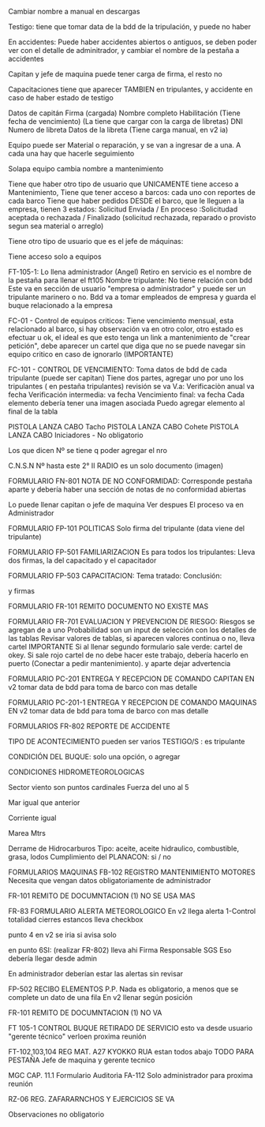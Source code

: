 Cambiar nombre a manual en descargas

Testigo: tiene que tomar data de la bdd de la tripulación, y puede no haber

En accidentes: Puede haber accidentes abiertos o antiguos, se deben poder ver con el detalle de adminitrador, y cambiar el nombre de la pestaña a accidentes

Capitan y jefe de maquina puede tener carga de firma, el resto no

Capacitaciones tiene que aparecer TAMBIEN en tripulantes, y accidente en caso de haber estado de testigo

Datos de capitán 
  Firma (cargada)
  Nombre completo
  Habilitación (Tiene fecha de vencimiento) (La tiene que cargar con la carga de libretas)
  DNI
  Numero de libreta
  Datos de la libreta (Tiene carga manual, en v2 ia)

Equipo puede ser Material o reparación, y se van a ingresar de a una. A cada una hay que hacerle seguimiento

Solapa equipo cambia nombre a mantenimiento

  Tiene que haber otro tipo de usuario que UNICAMENTE tiene acceso a Mantenimiento, 
  Tiene que tener acceso a barcos: cada uno con reportes de cada barco 
  Tiene que haber pedidos DESDE el barco, que le lleguen a la empresa, tienen 3 estados: Solicitud Enviada    /   En proceso :Solicitudad aceptada o rechazada / Finalizado (solicitud rechazada, reparado o provisto segun sea material o arreglo) 

Tiene otro tipo de usuario que es el jefe de máquinas:

  Tiene acceso solo a equipos 






FT-105-1: Lo llena administrador (Angel)
  Retiro en servicio es el nombre de la pestaña para llenar el ft105
  Nombre tripulante: No tiene relación con bdd
  Este va en sección de usuario "empresa o administrador" y puede ser un tripulante marinero o no. Bdd va a tomar empleados de empresa y guarda el buque relacionado a la empresa

FC-01 - Control de equipos criticos: 
  Tiene vencimiento mensual, esta relacionado al barco, si hay observación va en otro color, otro estado es efectuar u ok, el ideal es que esto tenga un link a mantenimiento de "crear petición", debe aparecer un cartel que diga que no se puede navegar sin equipo critico en caso de ignorarlo (IMPORTANTE)

FC-101 - CONTROL DE VENCIMIENTO:
  Toma datos de bdd de cada tripulante (puede ser capitan)
  Tiene dos partes, agregar uno por uno los tripulantes ( en pestaña tripulantes)
  revisión se va
  V.a: Verificaciòn anual va fecha
  Verificación intermedia: va fecha
  Vencimiento final: va fecha
  Cada elemento debería tener una imagen asociada
  Puedo agregar elemento al final de la tabla

  PISTOLA LANZA CABO Tacho
  PISTOLA LANZA CABO Cohete 
  PISTOLA LANZA CABO Iniciadores - No obligatorio

  Los que dicen Nº se tiene q poder agregar el nro

  C.N.S.N Nº hasta este 2° II  RADIO es un solo documento (imagen)

FORMULARIO FN-801 NOTA DE NO CONFORMIDAD:
  Corresponde pestaña aparte y debería haber una sección de notas de no conformidad abiertas

  Lo puede llenar capitan o jefe de maquina
  Ver despues El proceso va en Administrador

FORMULARIO FP-101 POLITICAS
  Solo firma del tripulante (data viene del tripulante)


FORMULARIO FP-501 FAMILIARIZACION
  Es para todos los tripulantes:
    Lleva dos firmas, la del capacitado y el capacitador 

  FORMULARIO FP-503 CAPACITACION:
  Tema tratado:
  Conclusión: 

  y firmas

FORMULARIO FR-101 REMITO DOCUMENTO   NO EXISTE MAS


FORMULARIO FR-701 EVALUACION Y PREVENCION DE RIESGO:
  Riesgos se agregan de a uno
  Probabilidad son un input de selección con los detalles de las tablas
    Revisar valores de tablas, si aparecen valores continua o no, lleva cartel IMPORTANTE
    Si al llenar segundo formulario sale verde: cartel de okey. Si sale rojo cartel de no debe hacer este trabajo, debería hacerlo en puerto (Conectar a pedir mantenimiento). y aparte dejar advertencia

FORMULARIO PC-201 ENTREGA Y RECEPCION DE COMANDO CAPITAN
  EN v2 tomar data de bdd para toma de barco con mas detalle

FORMULARIO PC-201-1 ENTREGA Y RECEPCION DE COMANDO MAQUINAS
    EN v2 tomar data de bdd para toma de barco con mas detalle

FORMULARIOS FR-802 REPORTE DE ACCIDENTE

  TIPO DE ACONTECIMIENTO pueden ser varios
  TESTIGO/S : es tripulante

  CONDICIÓN DEL BUQUE: solo una opción, o agregar

  CONDICIONES HIDROMETEOROLOGICAS

  Sector viento son puntos cardinales 
  Fuerza del uno al 5

  Mar igual que anterior

  Corriente igual

  Marea
  Mtrs

  Derrame de Hidrocarburos  Tipo: aceite, aceite hidraulico, combustible, grasa, lodos 
  Cumplimiento del PLANACON: si / no
  

FORMULARIOS MAQUINAS FB-102 REGISTRO MANTENIMIENTO MOTORES
  Necesita que vengan datos obligatoriamente de administrador

FR-101 REMITO DE DOCUMNTACION (1) NO SE USA MAS

FR-83 FORMULARIO ALERTA METEOROLOGICO 
  En v2 llega alerta
  1-Control totalidad cierres estancos lleva checkbox

  punto 4 en v2 se iria si avisa solo

   en punto 6SI: (realizar FR-802) lleva ahi
  Firma  Responsable SGS Eso debería llegar desde admin

  En administrador deberían estar las alertas sin revisar

FP-502 RECIBO ELEMENTOS P.P.
  Nada es obligatorio, a menos que se complete un dato de una fila
  En v2 llenar según posición 

  FR-101 REMITO DE DOCUMNTACION (1) NO VA

FT 105-1 CONTROL BUQUE RETIRADO DE SERVICIO
  esto va desde usuario "gerente técnico" verloen proxima reunión

FT-102,103,104 REG MAT. A27 KYOKKO RUA estan todos abajo
    TODO PARA PESTAÑA Jefe de maquina y gerente tecnico

MGC CAP. 11.1 Formulario Auditorìa FA-112
  Solo administrador para proxima reunión

RZ-06 REG. ZAFARARNCHOS Y EJERCICIOS SE VA







  Observaciones no obligatorio



  

